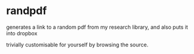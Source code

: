randpdf
=======

generates a link to a random pdf from my research library, and also puts it into dropbox

trivially customisable for yourself by browsing the source.
